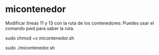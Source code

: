 # micontenedor

Modificar líneas 11 y 13 con la ruta de los contenedores: Puedes usar el comando pwd para saber la ruta.

sudo chmod +x micontenedor.sh

sudo ./micontenedor.sh

